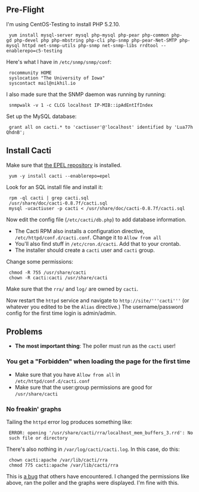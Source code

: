 Pre-Flight
----------

I'm using CentOS-Testing to install PHP 5.2.10.

` yum install mysql-server mysql php-mysql php-pear php-common php-gd php-devel php php-mbstring php-cli php-snmp php-pear-Net-SMTP php-mysql httpd net-snmp-utils php-snmp net-snmp-libs rrdtool --enablerepo=c5-testing`

Here's what I have in `/etc/snmp/snmp/conf`:

` rocommunity HOME`  
` syslocation "The University of Iowa"`  
` syscontact mail@nikhil.io`

I also made sure that the SNMP daemon was running by running:

` snmpwalk -v 1 -c CLCG localhost IP-MIB::ipAdEntIfIndex`

Set up the MySQL database:

` grant all on cacti.* to 'cactiuser'@'localhost' identified by 'Lua77hQhdnB';`

Install Cacti
-------------

Make sure that [the EPEL
repository](http://download.fedora.redhat.com/pub/epel/5/i386/epel-release-5-4.noarch.rpm)
is installed.

` yum -y install cacti --enablerepo=epel`

Look for an SQL install file and install it:

` rpm -ql cacti | grep cacti.sql`  
` /usr/share/doc/cacti-0.8.7f/cacti.sql`  
` mysql -ucactiuser -p cacti < /usr/share/doc/cacti-0.8.7f/cacti.sql`

Now edit the config file (`/etc/cacti/db.php`) to add database
information.

-   The Cacti RPM also installs a configuration directive,
    `/etc/httpd/conf.d/cacti.conf`. Change it to `Allow from all`
-   You'll also find stuff in `/etc/cron.d/cacti`. Add that to
    your crontab.
-   The installer should create a `cacti` user and `cacti` group.

Change some permissions:

` chmod -R 755 /usr/share/cacti`  
` chown -R cacti:cacti /usr/share/cacti`

Make sure that the `rra/` and `log/` are owned by `cacti`.

Now restart the `httpd` service and navigate to
`http://site/'''cacti'''` (or whatever you edited to be the `Alias`
directive.) The username/password config for the first time login is
admin/admin.

Problems
--------

-   **The most important thing**: The poller must run as the `cacti`
    user!

### You get a "Forbidden" when loading the page for the first time

-   Make sure that you have `Allow from all` in
    `/etc/httpd/conf.d/cacti.conf`
-   Make sure that the user:group permissions are good for
    `/usr/share/cacti`

### No freakin' graphs

Tailing the `httpd` error log produces something like:

` ERROR: opening '/usr/share/cacti/rra/localhost_mem_buffers_3.rrd': No such file or directory`

There's also nothing in `/var/log/cacti/cacti.log`. In this case, do
this:

` chown cacti:apache /var/lib/cacti/rra`  
` chmod 775 cacti:apache /var/lib/cacti/rra`

This is [a bug](https://bugzilla.redhat.com/show_bug.cgi?id=250348) that
others have encountered. I changed the permissions like above, ran the
poller and the graphs were displayed. I'm fine with this.




